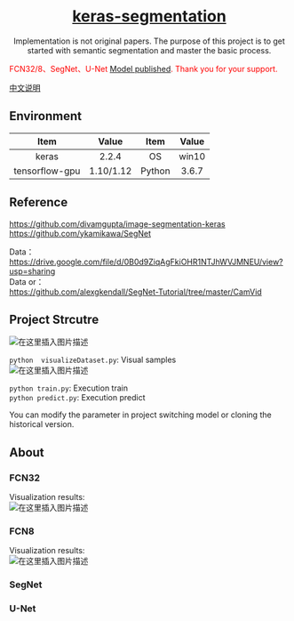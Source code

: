 <h1 align="center"><a href="https://github.com/lsh1994/keras-segmentation" target="_blank">keras-segmentation</a></h1>

<p align="center">
Implementation is not original papers. The purpose of this project is to get started with semantic segmentation and master the basic process.
</p>

<font color=red>FCN32/8、SegNet、U-Net [Model published](https://github.com/lsh1994/keras-segmentation/releases). Thank you for your support.</font> 

[中文说明](readme_zh.md)

## Environment
  
Item     | Value | Item     | Value
:---: | :---: | :---: | :---: 
keras | 2.2.4  | OS | win10
tensorflow-gpu | 1.10/1.12 | Python| 3.6.7

## Reference
  
https://github.com/divamgupta/image-segmentation-keras  
https://github.com/ykamikawa/SegNet  
  
Data：  
https://drive.google.com/file/d/0B0d9ZiqAgFkiOHR1NTJhWVJMNEU/view?usp=sharing  
Data or：  
https://github.com/alexgkendall/SegNet-Tutorial/tree/master/CamVid

## Project Strcutre  
![在这里插入图片描述](https://img-blog.csdnimg.cn/20181218212010847.png?x-oss-process=image/watermark,type_ZmFuZ3poZW5naGVpdGk,shadow_10,text_aHR0cHM6Ly9ibG9nLmNzZG4ubmV0L25pbWExOTk0,size_16,color_FFFFFF,t_70)

`python  visualizeDataset.py`: Visual samples  
![在这里插入图片描述](https://img-blog.csdnimg.cn/20181113165336706.png?x-oss-process=image/watermark,type_ZmFuZ3poZW5naGVpdGk,shadow_10,text_aHR0cHM6Ly9ibG9nLmNzZG4ubmV0L25pbWExOTk0,size_16,color_FFFFFF,t_70)

`python train.py`: Execution train    
`python predict.py`: Execution predict  

You can modify the parameter in project switching model or cloning the historical version.

## About

### FCN32

Visualization results:    
![在这里插入图片描述](https://img-blog.csdnimg.cn/2018111410255134.png?x-oss-process=image/watermark,type_ZmFuZ3poZW5naGVpdGk,shadow_10,text_aHR0cHM6Ly9ibG9nLmNzZG4ubmV0L25pbWExOTk0,size_16,color_FFFFFF,t_70)

### FCN8

Visualization results:   
![在这里插入图片描述](https://img-blog.csdnimg.cn/20181114103306961.png?x-oss-process=image/watermark,type_ZmFuZ3poZW5naGVpdGk,shadow_10,text_aHR0cHM6Ly9ibG9nLmNzZG4ubmV0L25pbWExOTk0,size_16,color_FFFFFF,t_70)


### SegNet

### U-Net


  